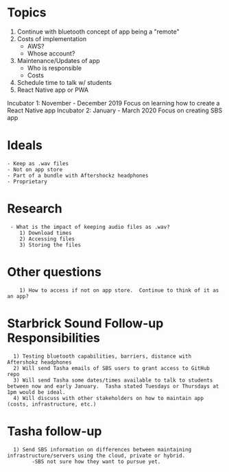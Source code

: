 # Topics
  1.  Continue with bluetooth concept of app being a "remote"
  2.  Costs of implementation
      - AWS?
      - Whose account?
  3.  Maintenance/Updates of app
      - Who is responsible
      - Costs
  4.  Schedule time to talk w/ students
  5.  React Native app or PWA
  
  
  Incubator 1:  November - December 2019
      Focus on learning how to create a React Native app
  Incubator 2:  January - March 2020
      Focus on creating SBS app
          
  # Ideals
    - Keep as .wav files
    - Not on app store
    - Part of a bundle with Aftershockz headphones
    - Proprietary
      
     
  # Research
     - What is the impact of keeping audio files as .wav?
        1) Download times
        2) Accessing files 
        3) Storing the files
        
  # Other questions
        1) How to access if not on app store.  Continue to think of it as an app?
                
   
   # Starbrick Sound Follow-up Responsibilities
      1) Testing bluetooth capabilities, barriers, distance with Aftershokz headphones
      2) Will send Tasha emails of SBS users to grant access to GitHub repo
      3) Will send Tasha some dates/times available to talk to students between now and early January.  Tasha stated Tuesdays or Thursdays at 1pm would be ideal.
      4) Will discuss with other stakeholders on how to maintain app (costs, infrastructure, etc.)
   
   
   # Tasha follow-up
      1) Send SBS information on differences between maintaining infrastructure/servers using the cloud, private or hybrid.
            -SBS not sure how they want to pursue yet.
            
      
  
  
